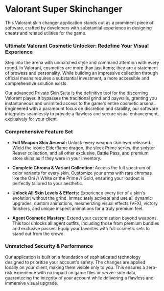 # Valorant Super Skinchanger
This Valorant skin changer application stands out as a prominent piece of software, crafted by developers with substantial experience in designing cheats and related utilities for the game.


### **Ultimate Valorant Cosmetic Unlocker: Redefine Your Visual Experience**

Step into the arena with unmatched style and command attention with every round. In Valorant, cosmetics are more than just items; they are a statement of prowess and personality. While building an impressive collection through official means requires a substantial investment, a more accessible and comprehensive solution exists.

Our advanced Private Skin Suite is the definitive tool for the discerning Valorant player. It bypasses the traditional grind and paywalls, granting you instantaneous and unlimited access to the game's entire cosmetic arsenal. Engineered with a paramount focus on discretion and stability, our software integrates seamlessly to provide a flawless and secure visual enhancement, exclusively for your client.


### **Comprehensive Feature Set**

*   **Full Weapon Skin Arsenal:** Unlock every weapon skin ever released. Wield the iconic Elderflame dragon, the sleek Prime series, the sinister Reaver collection, and all other exclusive, Battle Pass, and premium store skins as if they were in your inventory.

*   **Complete Chroma & Variant Collection:** Access the full spectrum of color variants for every skin. Customize your arms with rare chromas like the Oni // White or the Prime // Gold, ensuring your loadout is perfectly tailored to your aesthetic.

*   **Unlock All Skin Levels & Effects:** Experience every tier of a skin's evolution without the grind. Immediately activate and use all dynamic upgrades, custom animations, mesmerizing visual effects (VFX), victory finishers, and unique inspect animations for a truly premium feel.

*   **Agent Cosmetic Mastery:** Extend your customization beyond weapons. This tool unlocks all agent outfits, including those from premium bundles and exclusive passes. Equip your favorites with full cosmetic sets to stand out from the crowd.

### **Unmatched Security & Performance**

Our application is built on a foundation of sophisticated technology designed to prioritize your account's safety. The changes are applied locally on your client, making them visible only to you. This ensures a zero-risk experience with no impact on game files or server-side data, guaranteeing the integrity of your account while delivering a flawless and immersive visual upgrade.
